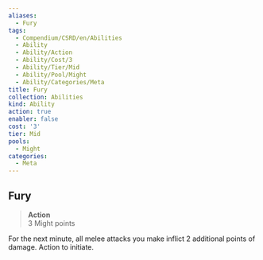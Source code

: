 ```yaml
---
aliases:
  - Fury
tags:
  - Compendium/CSRD/en/Abilities
  - Ability
  - Ability/Action
  - Ability/Cost/3
  - Ability/Tier/Mid
  - Ability/Pool/Might
  - Ability/Categories/Meta
title: Fury
collection: Abilities
kind: Ability
action: true
enabler: false
cost: '3'
tier: Mid
pools:
  - Might
categories:
  - Meta
---
```

## Fury  
>**Action**  
>3 Might points
  
For the next minute, all melee attacks you make inflict 2 additional points of damage. Action to initiate.